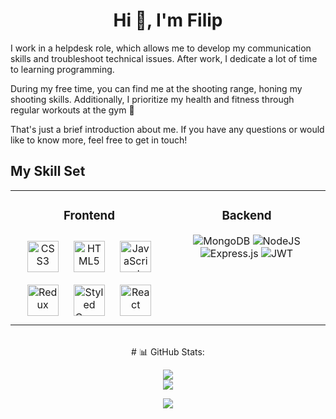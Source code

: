 <h1 align="center">Hi 👋, I'm Filip</h1>

I work in a helpdesk role, which allows me to develop my communication skills and troubleshoot technical issues. After work, I dedicate a lot of time to learning programming.

During my free time, you can find me at the shooting range, honing my shooting skills. Additionally, I prioritize my health and fitness through regular workouts at the gym 💪

That's just a brief introduction about me. If you have any questions or would like to know more, feel free to get in touch!

## My Skill Set

<div align="center">

<table><tr><td valign="top" width="50%">

<div align="center">

### Frontend
<div align="center">
<a href="https://www.w3schools.com/css/" target="_blank"><img style="margin: 10px" src="https://profilinator.rishav.dev/skills-assets/css3-original-wordmark.svg" alt="CSS3" height="50" /></a>
<a href="https://en.wikipedia.org/wiki/HTML5" target="_blank"><img style="margin: 10px" src="https://profilinator.rishav.dev/skills-assets/html5-original-wordmark.svg" alt="HTML5" height="50" /></a>
<a href="https://www.javascript.com/" target="_blank"><img style="margin: 10px" src="https://profilinator.rishav.dev/skills-assets/javascript-original.svg" alt="JavaScript" height="50" /></a>
<a href="https://redux.js.org/" target="_blank"><img style="margin: 10px" src="https://profilinator.rishav.dev/skills-assets/redux-original.svg" alt="Redux" height="50" /></a>
<a href="https://styled-components.com/" target="_blank"><img style="margin: 10px" src="https://profilinator.rishav.dev/skills-assets/styled-components.png" alt="Styled Components" height="50" /></a>
<a href="https://reactjs.org/" target="_blank"><img style="margin: 10px" src="https://profilinator.rishav.dev/skills-assets/react-original-wordmark.svg" alt="React" height="50" /></a>
</div>

</td><td valign="top" width="50%">

<div align="center">

### Backend
<div align="center">

![MongoDB](https://img.shields.io/badge/MongoDB-%234ea94b.svg?style=for-the-badge&logo=mongodb&logoColor=white)
![NodeJS](https://img.shields.io/badge/node.js-6DA55F?style=for-the-badge&logo=node.js&logoColor=white)
![Express.js](https://img.shields.io/badge/express.js-%23404d59.svg?style=for-the-badge&logo=express&logoColor=%2361DAFB)
![JWT](https://img.shields.io/badge/JWT-black?style=for-the-badge&logo=JSON%20web%20tokens)

</div>

</td></tr></table>

<br/>

<div align="center">
# 📊 GitHub Stats:

![](https://github-readme-streak-stats.herokuapp.com/?user=FilipAlberski&theme=tokyonight&hide_border=false)<br/>
![](https://github-readme-stats.vercel.app/api/top-langs/?username=FilipAlberski&theme=tokyonight&hide_border=false&include_all_commits=true&count_private=true&layout=compact)




[![](https://visitcount.itsvg.in/api?id=FilipAlberski&icon=0&color=0)](https://visitcount.itsvg.in)

